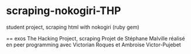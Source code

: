 # scraping-nokogiri-THP

student project, scraping html with nokogiri (ruby gem)

== exos The Hacking Project, scraping
Projet de Stéphane Malville réalisé en peer programming avec Victorian Roques et Ambroise Victor-Pujebet
